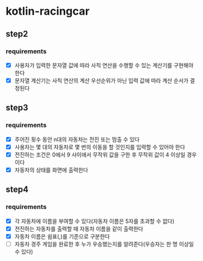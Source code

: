 # kotlin-racingcar

## step2

### requirements

- [x] 사용자가 입력한 문자열 값에 따라 사칙 연산을 수행할 수 있는 계산기를 구현해야 한다
- [x] 문자열 계산기는 사칙 연산의 계산 우선순위가 아닌 입력 값에 따라 계산 순서가 결정된다

## step3

### requirements

- [x] 주어진 횟수 동안 n대의 자동차는 전진 또는 멈출 수 있다
- [x] 사용자는 몇 대의 자동차로 몇 번의 이동을 할 것인지를 입력할 수 있어야 한다
- [x] 전진하는 조건은 0에서 9 사이에서 무작위 값을 구한 후 무작위 값이 4 이상일 경우이다
- [x] 자동차의 상태를 화면에 출력한다

## step4

### requirements

- [x] 각 자동차에 이름을 부여할 수 있다(자동차 이름은 5자를 초과할 수 없다)
- [x] 전진하는 자동차를 출력할 때 자동차 이름을 같이 출력한다
- [x] 자동차 이름은 쉼표(,)를 기준으로 구분한다
- [ ] 자동차 경주 게임을 완료한 후 누가 우승했는지를 알려준다(우승자는 한 명 이상일 수 있다)
